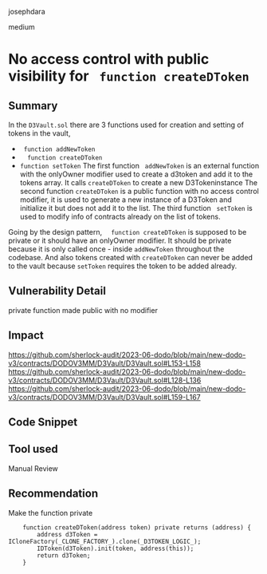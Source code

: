 josephdara

medium

# No access control with public visibility for  ``` function createDToken```

## Summary
In the ```D3Vault.sol``` there are 3 functions used for creation and setting of tokens in the vault, 
- ``` function addNewToken```
- ```  function createDToken```
- ```function setToken```
The first function ``` addNewToken``` is an external function with the onlyOwner modifier used to create a d3token and add it to the tokens array. It calls ```createDToken``` to create a new D3Tokeninstance
The second function ```createDToken``` is a public function with no access control modifier, it is used to generate a new instance of a D3Token and initialize it but does not add it to the list.
The third function ``` setToken``` is used to modify info of contracts already on the list of tokens.

Going by the design pattern, ```  function createDToken``` is supposed to be private or it should have an onlyOwner modifier.
It should be private because it is only called once - inside ```addNewToken``` throughout the codebase. And also tokens created with ```createDToken``` can  never be added to the vault because ```setToken``` requires the token to be added already.
## Vulnerability Detail
private function made public with no modifier 
## Impact
https://github.com/sherlock-audit/2023-06-dodo/blob/main/new-dodo-v3/contracts/DODOV3MM/D3Vault/D3Vault.sol#L153-L158
https://github.com/sherlock-audit/2023-06-dodo/blob/main/new-dodo-v3/contracts/DODOV3MM/D3Vault/D3Vault.sol#L128-L136
https://github.com/sherlock-audit/2023-06-dodo/blob/main/new-dodo-v3/contracts/DODOV3MM/D3Vault/D3Vault.sol#L159-L167
## Code Snippet

## Tool used

Manual Review

## Recommendation
Make the function private
```solidity
    function createDToken(address token) private returns (address) {
        address d3Token = ICloneFactory(_CLONE_FACTORY_).clone(_D3TOKEN_LOGIC_);
        IDToken(d3Token).init(token, address(this));
        return d3Token;
    }
```